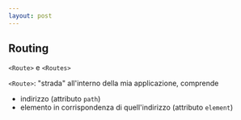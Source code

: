 ```yaml
---
layout: post
---
```


## Routing

`<Route>` e `<Routes>`

`<Route>`: "strada" all'interno della mia applicazione, comprende
- indirizzo (attributo `path`)
- elemento in corrispondenza di quell'indirizzo (attributo `element`)